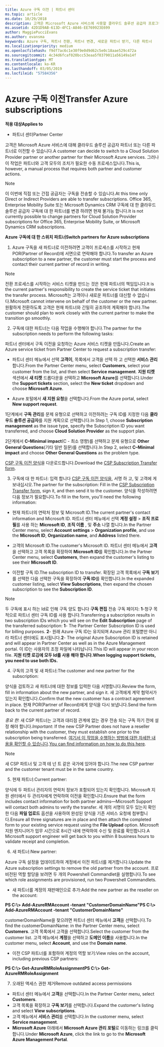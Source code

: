 ```yaml
---
title: Azure 구독 이전 | 파트너 센터
ms.topic: article
ms.date: 10/29/2018
description: 고객은 Microsoft Azure 서비스에 사용할 클라우드 솔루션 공급자 프로그램의 파트너를 변경할 수 있습니다. 그러나 이 작업은 파트너와 고객 모두의 조치가 필요한 수동 프로세스입니다.
ms.assetid: 42D1D9AB-613D-4FC1-A846-EE769923E699
author: MaggiePucciEvans
ms.author: evansma
keywords: Azure 구독, 파트너 전환, 파트너 변경, 새로운 파트너 받기, 다른 파트너
ms.localizationpriority: medium
ms.openlocfilehash: f9df7ac6c1e30f9e0d9d62c5e0c18aae529c472a
ms.sourcegitcommit: 4c34d6fcaf020bcc53eaa5f0379011a56149a14f
ms.translationtype: MT
ms.contentlocale: ko-KR
ms.lasthandoff: 03/05/2019
ms.locfileid: "57584356"
---
```

# <a name="transfer-azure-subscriptions"></a><span data-ttu-id="893cf-105">Azure 구독 이전</span><span class="sxs-lookup"><span data-stu-id="893cf-105">Transfer Azure subscriptions</span></span> 

<span data-ttu-id="893cf-106">**적용 대상**</span><span class="sxs-lookup"><span data-stu-id="893cf-106">**Applies to**</span></span>

-  <span data-ttu-id="893cf-107">파트너 센터</span><span class="sxs-lookup"><span data-stu-id="893cf-107">Partner Center</span></span>

<span data-ttu-id="893cf-108">고객은 Microsoft Azure 서비스에 대해 클라우드 솔루션 공급자 파트너 또는 다른 파트너로 이전할 수 있습니다.</span><span class="sxs-lookup"><span data-stu-id="893cf-108">A customer can decide to switch to a Cloud Solution Provider partner or another partner for their Microsoft Azure services.</span></span> <span data-ttu-id="893cf-109">그러나 이 작업은 파트너와 고객 모두의 조치가 필요한 수동 프로세스입니다.</span><span class="sxs-lookup"><span data-stu-id="893cf-109">This is, however, a manual process that requires both partner and customer actions.</span></span>

>[!Note]  
><span data-ttu-id="893cf-110">이 이번에 직접 또는 간접 공급자는 구독을 전송할 수 있습니다.</span><span class="sxs-lookup"><span data-stu-id="893cf-110">At this time only Direct or Indirect Providers are able to transfer subscriptions.</span></span>
><span data-ttu-id="893cf-111">Office 365, Enterprise Mobility Suite 또는 Microsoft Dynamics CRM 구독에 대 한 클라우드 솔루션 공급자 구독에 대 한 파트너를 변경 하려면 현재 불가능 합니다.</span><span class="sxs-lookup"><span data-stu-id="893cf-111">It is not currently possible to change partners for Cloud Solution Provider subscriptions for Office 365, Enterprise Mobility Suite, or Microsoft Dynamics CRM subscriptions.</span></span>



<span data-ttu-id="893cf-112">**Azure 구독에 대 한 스위치 파트너**</span><span class="sxs-lookup"><span data-stu-id="893cf-112">**Switch partners for Azure subscriptions**</span></span>

1. <span data-ttu-id="893cf-113">Azure 구독을 새 파트너로 이전하려면 고객이 프로세스를 시작하고 현재 POR(Partner of Record)에 서면으로 연락해야 합니다.</span><span class="sxs-lookup"><span data-stu-id="893cf-113">To transfer an Azure subscription to a new partner, the customer must start the process and contact their current partner of record in writing.</span></span> 
>[!Note]
><span data-ttu-id="893cf-114">전환 프로세스를 시작하는 서비스 티켓을 만드는 것은 현재 파트너의 책임입니다.</span><span class="sxs-lookup"><span data-stu-id="893cf-114">It is the current partner's responsibility to create the service ticket that initiates the transfer process.</span></span> <span data-ttu-id="893cf-115">Microsoft는 고객이나 새로운 파트너를 대신할 수 없습니다.</span><span class="sxs-lookup"><span data-stu-id="893cf-115">Microsoft cannot intervene on behalf of the customer or the new partner.</span></span> <span data-ttu-id="893cf-116">원활하게 전환하도록 고객은 현재 파트너와 긴밀히 공조하여 계획해야 합니다.</span><span class="sxs-lookup"><span data-stu-id="893cf-116">The customer should plan to work closely with the current partner to make the transition go smoothly.</span></span>

2. <span data-ttu-id="893cf-117">구독에 대한 파트너는 다음 작업을 수행해야 합니다.</span><span class="sxs-lookup"><span data-stu-id="893cf-117">The partner for the subscription needs to perform the following tasks:</span></span>

<span data-ttu-id="893cf-118">파트너 센터에서 구독 이전을 요청하는 Azure 서비스 티켓을 만듭니다.</span><span class="sxs-lookup"><span data-stu-id="893cf-118">Create an Azure service ticket from Partner Center to request a subscription transfer:</span></span>
-   <span data-ttu-id="893cf-119">파트너 센터 메뉴에서 선택 **고객이**, 목록에서 고객을 선택 하 고 선택한 **서비스 관리**합니다.</span><span class="sxs-lookup"><span data-stu-id="893cf-119">From the Partner Center menu, select **Customers**, select your customer from the list, and then select **Service management**.</span></span> <span data-ttu-id="893cf-120">**지원 티켓** 섹션에서 **새 티켓** 드롭다운을 선택하고 **Microsoft Azure**를 선택합니다.</span><span class="sxs-lookup"><span data-stu-id="893cf-120">Under the **Support tickets** section, select the **New ticket** dropdown and choose **Microsoft Azure**.</span></span>

-   <span data-ttu-id="893cf-121">Azure 포털에서 **새 지원 요청**을 선택합니다.</span><span class="sxs-lookup"><span data-stu-id="893cf-121">From the Azure portal, select **New support request**.</span></span>

<span data-ttu-id="893cf-122">1단계에서 **구독 관리**를 문제 유형으로 선택하고 이전하려는 구독 ID를 지정한 다음 **클라우드 솔루션 공급자**를 지원 계획으로 선택합니다.</span><span class="sxs-lookup"><span data-stu-id="893cf-122">In Step 1, choose **Subscription management** as the issue type, specify the Subscription ID you want transferred, and choose **Cloud Solution Provider** as the support plan.</span></span>

<span data-ttu-id="893cf-123">2단계에서 **C–Minimal impact**(C - 최소 영향)를 선택하고 문제 유형으로 **Other General Questions**(기타 일반 질문)를 선택합니다.</span><span class="sxs-lookup"><span data-stu-id="893cf-123">In Step 2, select **C–Minimal impact** and choose **Other General Questions** as the problem type.</span></span>

<span data-ttu-id="893cf-124">[CSP 구독 이전 양식](https://assets.windowsphone.com/5222c408-e546-4e01-b72a-2ec7d4c43d57/CSP_Subscription_Transfer_Form_Azure_InvariantCulture_Default.zip)을 다운로드합니다.</span><span class="sxs-lookup"><span data-stu-id="893cf-124">Download the [CSP Subscription Transfer form](https://assets.windowsphone.com/5222c408-e546-4e01-b72a-2ec7d4c43d57/CSP_Subscription_Transfer_Form_Azure_InvariantCulture_Default.zip).</span></span>

3. <span data-ttu-id="893cf-125">구독에 대 한 파트너: 입력 합니다 [CSP 구독 이전 양식을](https://assets.windowsphone.com/5222c408-e546-4e01-b72a-2ec7d4c43d57/CSP_Subscription_Transfer_Form_Azure_InvariantCulture_Default.zip), 서명 하 고, 및 고객에 게 보내십시오.</span><span class="sxs-lookup"><span data-stu-id="893cf-125">The partner for the subscription: Fill in the [CSP Subscription Transfer form](https://assets.windowsphone.com/5222c408-e546-4e01-b72a-2ec7d4c43d57/CSP_Subscription_Transfer_Form_Azure_InvariantCulture_Default.zip), sign it, and then send it to the customer.</span></span> <span data-ttu-id="893cf-126">양식을 작성하려면 다음 정보가 필요합니다.</span><span class="sxs-lookup"><span data-stu-id="893cf-126">To fill in the form, you'll need the following information:</span></span>

- <span data-ttu-id="893cf-127">현재 파트너의 연락처 정보 및 Microsoft ID.</span><span class="sxs-lookup"><span data-stu-id="893cf-127">The current partner's contact information and Microsoft ID.</span></span> <span data-ttu-id="893cf-128">파트너 센터 메뉴에서 선택 **계정 설정** &gt; **조직 프로필**를 사용 하는 **Microsoft ID**, **조직 이름** , 및 **주소** 나열 합니다.</span><span class="sxs-lookup"><span data-stu-id="893cf-128">In the Partner Center menu, select **Account settings** &gt; **Organization profile**, and use the **Microsoft ID**, **Organization name**, and **Address** listed there.</span></span>

- <span data-ttu-id="893cf-129">고객의 Microsoft ID.</span><span class="sxs-lookup"><span data-stu-id="893cf-129">The customer's Microsoft ID.</span></span> <span data-ttu-id="893cf-130">파트너 센터 메뉴에서 **고객**을 선택하고 고객 목록을 확장하여 **Microsoft ID**를 확인합니다.</span><span class="sxs-lookup"><span data-stu-id="893cf-130">In the Partner Center menu, select **Customers**, then expand the customer's listing to see their **Microsoft ID**.</span></span>

- <span data-ttu-id="893cf-131">이전할 구독 ID.</span><span class="sxs-lookup"><span data-stu-id="893cf-131">The subscription ID to transfer.</span></span> <span data-ttu-id="893cf-132">확장된 고객 목록에서 **구독 보기**를 선택한 다음 선택한 구독을 확장하여 **구독 ID**를 확인합니다.</span><span class="sxs-lookup"><span data-stu-id="893cf-132">In the expanded customer listing, select **View Subscriptions**, then expand the chosen subscription to see the **Subscription ID**.</span></span>

>[!Note]
><span data-ttu-id="893cf-133">두 구독에 표시 하는 Id로 인해 구독 양도 합니다 **구독 편집** 전송 구독 페이지: **1**-청구 목적으로 파트너 센터 구독 ID를 사용 합니다.</span><span class="sxs-lookup"><span data-stu-id="893cf-133">Transferring a subscription results in two subscription IDs which you will see on the **Edit Subscription** page of the transferred subscription: **1**- The Partner Center Subscription ID is used for billing purposes.</span></span> 
<span data-ttu-id="893cf-134">**2**- 원래 Azure 구독 ID는 유지되며 Azure 관리 포털뿐만 아니라 파트너 센터에도 표시됩니다.</span><span class="sxs-lookup"><span data-stu-id="893cf-134">**2**-  The original Azure Subscription ID is retained and will appear in Partner Center as well as in the Azure Management portal.</span></span> <span data-ttu-id="893cf-135">이 ID는 사용자의 조정 파일에 나타납니다.</span><span class="sxs-lookup"><span data-stu-id="893cf-135">This ID will appear in your recon file.</span></span>  <span data-ttu-id="893cf-136">**지원 티켓 로깅에 모두 Id를 사용 해야 합니다.**</span><span class="sxs-lookup"><span data-stu-id="893cf-136">**When logging support tickets, you need to use both IDs.**</span></span>

4. <span data-ttu-id="893cf-137">구독의 고객 및 새 파트너:</span><span class="sxs-lookup"><span data-stu-id="893cf-137">The customer and new partner for the subscription:</span></span>

<span data-ttu-id="893cf-138">양식을 검토하고 새 파트너에 대한 정보를 입력한 다음 서명합니다.</span><span class="sxs-lookup"><span data-stu-id="893cf-138">Review the form, fill in information about the new partner, and sign it.</span></span> <span data-ttu-id="893cf-139">새 고객에게 계약 협약서가 있는지 확인합니다.</span><span class="sxs-lookup"><span data-stu-id="893cf-139">Confirm that the new customer has a contract agreement in place.</span></span> <span data-ttu-id="893cf-140">현재 POR(Partner of Record)에게 양식을 다시 보냅니다.</span><span class="sxs-lookup"><span data-stu-id="893cf-140">Send the form back to the current partner of record.</span></span>

<span data-ttu-id="893cf-141">*중요 한*: 새 CSP 파트너는 고객과 대리점 관계에 없는 경우 전송 되는 구독 하기 전에 설정 해야 합니다.</span><span class="sxs-lookup"><span data-stu-id="893cf-141">*Important*: If the new CSP Partner does not have a reseller relationship with the customer, they must establish one prior to the subscription being transferred.</span></span> <span data-ttu-id="893cf-142">[여기서 이 작업을 수행하는 방법에 대한 자세한 내용을 확인할 수 있습니다](request-a-relationship-with-a-customer.md).</span><span class="sxs-lookup"><span data-stu-id="893cf-142">[You can find information on how to do this here](request-a-relationship-with-a-customer.md).</span></span>

>[!Note]
><span data-ttu-id="893cf-143">새 CSP 파트너 및 고객 테 넌 트 같은 국가에 있어야 합니다.</span><span class="sxs-lookup"><span data-stu-id="893cf-143">The new CSP partner and the customer tenant must be in the same country.</span></span> 

5. <span data-ttu-id="893cf-144">현재 파트너:</span><span class="sxs-lookup"><span data-stu-id="893cf-144">Current partner:</span></span>

<span data-ttu-id="893cf-145">양식에 두 파트너 관리자의 연락처 정보가 포함되어 있는지 확인합니다. Microsoft 지원 센터에서 두 관리자에게 연락하여 이전을 확인합니다.</span><span class="sxs-lookup"><span data-stu-id="893cf-145">Ensure that the form includes contact information for both partner admins—Microsoft Support will contact both admins to verify the transfer.</span></span> <span data-ttu-id="893cf-146">세 개의 서명이 모두 있는지 확인한 다음 **파일 업로드** 옵션을 사용하여 완성된 양식을 기존 서비스 요청에 첨부합니다.</span><span class="sxs-lookup"><span data-stu-id="893cf-146">Ensure all three signatures are in place and then attach the completed form to your existing service request using the **File Upload** option.</span></span> <span data-ttu-id="893cf-147">Microsoft 지원 엔지니어가 업무 시간으로 8시간 내에 연락하여 수신 및 완료를 확인합니다.</span><span class="sxs-lookup"><span data-stu-id="893cf-147">A Microsoft support engineer will get back to you within 8 business hours to validate receipt and completion.</span></span>

6. <span data-ttu-id="893cf-148">새 파트너:</span><span class="sxs-lookup"><span data-stu-id="893cf-148">New partner:</span></span>

<span data-ttu-id="893cf-149">Azure 구독 설정을 업데이트하여 계정에서 이전 파트너를 제거합니다.</span><span class="sxs-lookup"><span data-stu-id="893cf-149">Update the Azure subscription settings to remove the old partner from the account.</span></span> <span data-ttu-id="893cf-150">프로비전된 역할 할당을 보려면 두 개의 Powershell Commandlet을 실행합니다.</span><span class="sxs-lookup"><span data-stu-id="893cf-150">To see which role assignments are provisioned, run two Powershell Commandlets.</span></span>

-   <span data-ttu-id="893cf-151">새 파트너를 계정의 재판매인으로 추가:</span><span class="sxs-lookup"><span data-stu-id="893cf-151">Add the new partner as the reseller on the account:</span></span>

<span data-ttu-id="893cf-152">**PS C:\\&gt; Add-AzureRMAccount -tenant "CustomerDomainName"**</span><span class="sxs-lookup"><span data-stu-id="893cf-152">**PS C:\\&gt; Add-AzureRMAccount -tenant "CustomerDomainName"**</span></span>

<span data-ttu-id="893cf-153">customerDomainName을 찾으려면 파트너 센터 메뉴에서 **고객**을 선택합니다.</span><span class="sxs-lookup"><span data-stu-id="893cf-153">To find the customerDomainName: in the Partner Center menu, select **Customers**.</span></span> <span data-ttu-id="893cf-154">고객 목록에서 고객을 선택합니다.</span><span class="sxs-lookup"><span data-stu-id="893cf-154">Select the customer from the customer list.</span></span> <span data-ttu-id="893cf-155">고객 메뉴에서 **계정**을 선택하고 **도메인 이름**을 사용합니다.</span><span class="sxs-lookup"><span data-stu-id="893cf-155">In the customer menu, select **Account**, and use the **Domain name**.</span></span>

-   <span data-ttu-id="893cf-156">이전 CSP 파트너를 포함하여 계정의 역할 보기:</span><span class="sxs-lookup"><span data-stu-id="893cf-156">View roles on the account, including previous CSP partners:</span></span>

<span data-ttu-id="893cf-157">**PS C:\\&gt; Get-AzureRMRoleAssignment**</span><span class="sxs-lookup"><span data-stu-id="893cf-157">**PS C:\\&gt; Get-AzureRMRoleAssignment**</span></span>

7. <span data-ttu-id="893cf-158">오래된 액세스 권한 제거</span><span class="sxs-lookup"><span data-stu-id="893cf-158">Remove outdated access permissions</span></span>

-  <span data-ttu-id="893cf-159">파트너 센터 메뉴에서 **고객**을 선택합니다.</span><span class="sxs-lookup"><span data-stu-id="893cf-159">In the Partner Center menu, select **Customers**.</span></span> 
-  <span data-ttu-id="893cf-160">고객 목록을 확장하고 **구독 보기**를 선택합니다.</span><span class="sxs-lookup"><span data-stu-id="893cf-160">Expand the customer's listing and select **View subscriptions**.</span></span> 
-  <span data-ttu-id="893cf-161">고객 메뉴에서 **서비스 관리**를 선택합니다.</span><span class="sxs-lookup"><span data-stu-id="893cf-161">In the customer menu, select **Service management**.</span></span> 
-  <span data-ttu-id="893cf-162">**Microsoft Azure** 아래에서 **Microsoft Azure 관리 포털**로 이동하는 링크를 클릭합니다.</span><span class="sxs-lookup"><span data-stu-id="893cf-162">Under **Microsoft Azure**, click the link to go to the **Microsoft Azure Management Portal**.</span></span>

 

 



